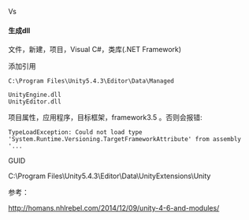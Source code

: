 Vs

#### 生成dll

文件，新建，项目，Visual C#，类库(.NET Framework)

添加引用

```
C:\Program Files\Unity5.4.3\Editor\Data\Managed
```

```
UnityEngine.dll
UnityEditor.dll
```

项目属性，应用程序，目标框架，framework3.5 。否则会报错:

```
TypeLoadException: Could not load type 'System.Runtime.Versioning.TargetFrameworkAttribute' from assembly '...
```

GUID



C:\Program Files\Unity5.4.3\Editor\Data\UnityExtensions\Unity

参考：

http://homans.nhlrebel.com/2014/12/09/unity-4-6-and-modules/

